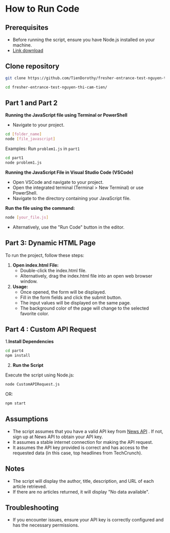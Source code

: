 # How to Run Code

## Prerequisites

- Before running the script, ensure you have Node.js installed on your machine.
- [Link download](https://nodejs.org/en)

## Clone repository

```bash
git clone https://github.com/TienDorothy/fresher-entrance-test-nguyen-thi-cam-tien.git
```

```bash
cd fresher-entrance-test-nguyen-thi-cam-tien/
```

## Part 1 and Part 2

**Running the JavaScript file using Terminal or PowerShell**

- Navigate to your project.

```bash
cd [folder_name]
node [file_javascript]
```

Examples: Run `problem1.js` in `part1`

```bash
cd part1
node problem1.js
```

**Running the JavaScript File in Visual Studio Code (VSCode)**

- Open VSCode and navigate to your project.
- Open the integrated terminal (Terminal > New Terminal) or use PowerShell.
- Navigate to the directory containing your JavaScript file.

**Run the file using the command:**

```bash
node [your_file.js]
```

- Alternatively, use the "Run Code" button in the editor.

## Part 3: Dynamic HTML Page

To run the project, follow these steps:

1. **Open index.html File:**
   - Double-click the index.html file.
   - Alternatively, drag the index.html file into an open web browser window.
2. **Usage:**
   - Once opened, the form will be displayed.
   - Fill in the form fields and click the submit button.
   - The input values will be displayed on the same page.
   - The background color of the page will change to the selected favorite color.

## Part 4 : Custom API Request

1.**Install Dependencies**

```bash
cd part4
npm install
```

2. **Run the Script**

Execute the script using Node.js:

```bash
node CustomAPIRequest.js
```

OR:

```bash
npm start
```

## Assumptions

- The script assumes that you have a valid API key from [News API](https://newsapi.org/) . If not, sign up at News API to obtain your API key.
- It assumes a stable internet connection for making the API request.
- It assumes the API key provided is correct and has access to the requested data (in this case, top headlines from TechCrunch).

## Notes

- The script will display the author, title, description, and URL of each article retrieved.
- If there are no articles returned, it will display "No data available".

## Troubleshooting

- If you encounter issues, ensure your API key is correctly configured and has the necessary permissions.
